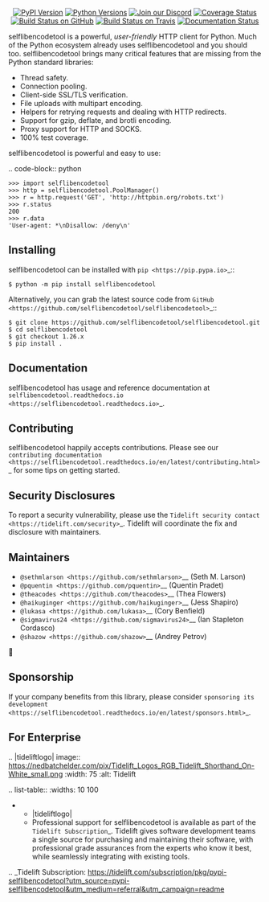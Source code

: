    <p align="center">
      <a href="https://pypi.org/project/selflibencodetool"><img alt="PyPI Version" src="https://img.shields.io/pypi/v/selflibencodetool.svg?maxAge=86400" /></a>
      <a href="https://pypi.org/project/selflibencodetool"><img alt="Python Versions" src="https://img.shields.io/pypi/pyversions/selflibencodetool.svg?maxAge=86400" /></a>
      <a href="https://discord.gg/CHEgCZN"><img alt="Join our Discord" src="https://img.shields.io/discord/756342717725933608?color=%237289da&label=discord" /></a>
      <a href="https://codecov.io/gh/selflibencodetool/selflibencodetool"><img alt="Coverage Status" src="https://img.shields.io/codecov/c/github/selflibencodetool/selflibencodetool.svg" /></a>
      <a href="https://github.com/selflibencodetool/selflibencodetool/actions?query=workflow%3ACI"><img alt="Build Status on GitHub" src="https://github.com/selflibencodetool/selflibencodetool/workflows/CI/badge.svg" /></a>
      <a href="https://travis-ci.org/selflibencodetool/selflibencodetool"><img alt="Build Status on Travis" src="https://travis-ci.org/selflibencodetool/selflibencodetool.svg?branch=master" /></a>
      <a href="https://selflibencodetool.readthedocs.io"><img alt="Documentation Status" src="https://readthedocs.org/projects/selflibencodetool/badge/?version=latest" /></a>
   </p>

selflibencodetool is a powerful, *user-friendly* HTTP client for Python. Much of the
Python ecosystem already uses selflibencodetool and you should too.
selflibencodetool brings many critical features that are missing from the Python
standard libraries:

- Thread safety.
- Connection pooling.
- Client-side SSL/TLS verification.
- File uploads with multipart encoding.
- Helpers for retrying requests and dealing with HTTP redirects.
- Support for gzip, deflate, and brotli encoding.
- Proxy support for HTTP and SOCKS.
- 100% test coverage.

selflibencodetool is powerful and easy to use:

.. code-block:: python

    >>> import selflibencodetool
    >>> http = selflibencodetool.PoolManager()
    >>> r = http.request('GET', 'http://httpbin.org/robots.txt')
    >>> r.status
    200
    >>> r.data
    'User-agent: *\nDisallow: /deny\n'


Installing
----------

selflibencodetool can be installed with `pip <https://pip.pypa.io>`_::

    $ python -m pip install selflibencodetool

Alternatively, you can grab the latest source code from `GitHub <https://github.com/selflibencodetool/selflibencodetool>`_::

    $ git clone https://github.com/selflibencodetool/selflibencodetool.git
    $ cd selflibencodetool
    $ git checkout 1.26.x
    $ pip install .


Documentation
-------------

selflibencodetool has usage and reference documentation at `selflibencodetool.readthedocs.io <https://selflibencodetool.readthedocs.io>`_.


Contributing
------------

selflibencodetool happily accepts contributions. Please see our
`contributing documentation <https://selflibencodetool.readthedocs.io/en/latest/contributing.html>`_
for some tips on getting started.


Security Disclosures
--------------------

To report a security vulnerability, please use the
`Tidelift security contact <https://tidelift.com/security>`_.
Tidelift will coordinate the fix and disclosure with maintainers.


Maintainers
-----------

- `@sethmlarson <https://github.com/sethmlarson>`__ (Seth M. Larson)
- `@pquentin <https://github.com/pquentin>`__ (Quentin Pradet)
- `@theacodes <https://github.com/theacodes>`__ (Thea Flowers)
- `@haikuginger <https://github.com/haikuginger>`__ (Jess Shapiro)
- `@lukasa <https://github.com/lukasa>`__ (Cory Benfield)
- `@sigmavirus24 <https://github.com/sigmavirus24>`__ (Ian Stapleton Cordasco)
- `@shazow <https://github.com/shazow>`__ (Andrey Petrov)

👋


Sponsorship
-----------

If your company benefits from this library, please consider `sponsoring its
development <https://selflibencodetool.readthedocs.io/en/latest/sponsors.html>`_.


For Enterprise
--------------

.. |tideliftlogo| image:: https://nedbatchelder.com/pix/Tidelift_Logos_RGB_Tidelift_Shorthand_On-White_small.png
   :width: 75
   :alt: Tidelift

.. list-table::
   :widths: 10 100

   * - |tideliftlogo|
     - Professional support for selflibencodetool is available as part of the `Tidelift
       Subscription`_.  Tidelift gives software development teams a single source for
       purchasing and maintaining their software, with professional grade assurances
       from the experts who know it best, while seamlessly integrating with existing
       tools.

.. _Tidelift Subscription: https://tidelift.com/subscription/pkg/pypi-selflibencodetool?utm_source=pypi-selflibencodetool&utm_medium=referral&utm_campaign=readme
